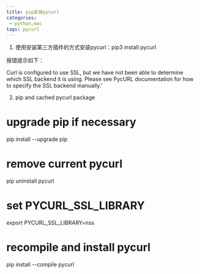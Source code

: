 ```yaml
---
title: pip安装pycurl
categories:
 - python,mac
tags: pycurl
---
```


1. 使用安装第三方插件的方式安装pycurl：pip3 install pycurl

报错提示如下：

Curl is configured to use SSL, but we have not been able to determine which SSL backend it is using. Please see PycURL documentation for how to specify the SSL backend manually.'

2. pip and cached pycurl package

# upgrade pip if necessary
pip install --upgrade pip

# remove current pycurl
pip uninstall pycurl

# set PYCURL_SSL_LIBRARY
export PYCURL_SSL_LIBRARY=nss

# recompile and install pycurl
pip install --compile pycurl
